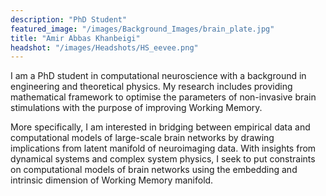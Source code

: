 ```yaml
---
description: "PhD Student"
featured_image: "/images/Background_Images/brain_plate.jpg"
title: "Amir Abbas Khanbeigi"
headshot: "/images/Headshots/HS_eevee.png"
---
```


<!-- ![img](/images/Headshots/HS_eevee.png) -->

I am a PhD student in computational neuroscience with a background in engineering and theoretical physics. My research includes providing mathematical framework to optimise the parameters of non-invasive brain stimulations with the purpose of improving Working Memory.

More specifically, I am interested in bridging between empirical data and computational models of large-scale brain networks by drawing implications from latent manifold of neuroimaging data. With insights from dynamical systems and complex system physics, I seek to put constraints on computational models of brain networks using the embedding and intrinsic dimension of Working Memory manifold.
